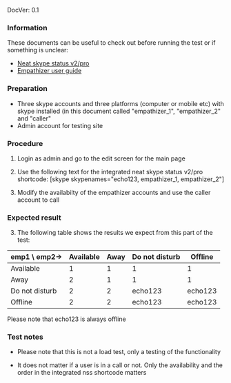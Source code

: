 DocVer: 0.1


### Information

These documents can be useful to check out before running the test or if something is unclear:

* [Neat skype status v2/pro](../docs/dependencies/neat-skype-status.md)
* [Empathizer user guide](../docs/misc/empathizer-user-guide.md)


### Preparation

* Three skype accounts and three platforms (computer or mobile etc) with skype installed (in this document called "empathizer_1", "empathizer_2" and "caller"
* Admin account for testing site


### Procedure

1. Login as admin and go to the edit screen for the main page

2. Use the following text for the integrated neat skype status v2/pro shortcode:
 [skype skypenames="echo123, empathizer_1, empathizer_2"]

3. Modify the availabilty of the empathizer accounts and use the caller account to call


### Expected result

3. The following table shows the results we expect from this part of the test:

emp1 \ emp2->  | Available | Away | Do not disturb | Offline
-------------- | --------- | ---- | -------------- | -------
Available      | 1         | 1    | 1              | 1
Away           | 2         | 1    | 1              | 1
Do not disturb | 2         | 2    | echo123        | echo123
Offline        | 2         | 2    | echo123        | echo123

Please note that echo123 is always offline


### Test notes

* Please note that this is not a load test, only a testing of the functionality

* It does not matter if a user is in a call or not. Only the availability and the order in the integrated nss shortcode matters


